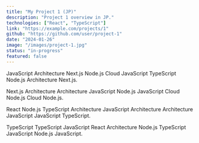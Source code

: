 ```yaml
---
title: "My Project 1 (JP)"
description: "Project 1 overview in JP."
technologies: ["React", "TypeScript"]
link: "https://example.com/projects/1"
github: "https://github.com/user/project-1"
date: "2024-01-26"
image: "/images/project-1.jpg"
status: "in-progress"
featured: false
---
```


JavaScript Architecture Next.js Node.js Cloud JavaScript TypeScript Node.js Architecture Next.js.

Next.js Architecture Architecture JavaScript Node.js JavaScript Cloud Node.js Cloud Node.js.

React Node.js TypeScript Architecture JavaScript Architecture Architecture JavaScript JavaScript TypeScript.

TypeScript TypeScript JavaScript React Architecture Node.js TypeScript JavaScript Node.js JavaScript.
